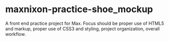 # maxnixon-practice-shoe_mockup
A front end practice project for Max. Focus should be proper use of HTML5 and markup, proper use of CSS3 and styling, project organization, overall workflow.
